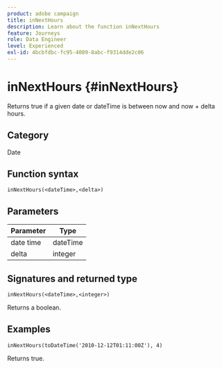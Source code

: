 ```yaml
---
product: adobe campaign
title: inNextHours
description: Learn about the function inNextHours
feature: Journeys
role: Data Engineer
level: Experienced
exl-id: 4bcbfdbc-fc95-4089-8abc-f9314dde2c06
---
```

# inNextHours {#inNextHours}

Returns true if a given date or dateTime is between now and now + delta hours.

## Category

Date

## Function syntax

`inNextHours(<dateTime>,<delta>)`

## Parameters

| Parameter | Type             |
|-----------|------------------|
| date time | dateTime    |
| delta   | integer     |

## Signatures and returned type

`inNextHours(<dateTime>,<integer>)`

Returns a boolean.

## Examples

`inNextHours(toDateTime('2010-12-12T01:11:00Z'), 4)`

Returns true.
